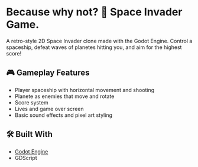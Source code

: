 # Because why not? 🚀 Space Invader Game.

A retro-style 2D Space Invader clone made with the Godot Engine. Control a spaceship, defeat waves of planetes hitting you, and aim for the highest score!

## 🎮 Gameplay Features

- Player spaceship with horizontal movement and shooting
- Planete as enemies that move and rotate
- Score system
- Lives and game over screen
- Basic sound effects and pixel art styling

## 🛠️ Built With

- [Godot Engine](https://godotengine.org/)
- GDScript
